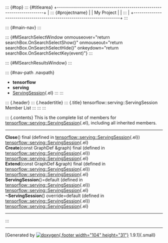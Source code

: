::: {#top}
::: {#titlearea}
+-----------------------------------------------------------------------+
| ::: {#projectname}                                                    |
| My Project                                                            |
| :::                                                                   |
+-----------------------------------------------------------------------+
:::

::: {#main-nav}
:::

::: {#MSearchSelectWindow onmouseover="return searchBox.OnSearchSelectShow()" onmouseout="return searchBox.OnSearchSelectHide()" onkeydown="return searchBox.OnSearchSelectKey(event)"}
:::

::: {#MSearchResultsWindow}
:::

::: {#nav-path .navpath}
-   **tensorflow**
-   **serving**
-   [ServingSession](classtensorflow_1_1serving_1_1ServingSession.html){.el}
:::
:::

::: {.header}
::: {.headertitle}
::: {.title}
tensorflow::serving::ServingSession Member List
:::
:::
:::

::: {.contents}
This is the complete list of members for
[tensorflow::serving::ServingSession](classtensorflow_1_1serving_1_1ServingSession.html){.el},
including all inherited members.

  ---------------------------------------------------------------------------------------------------------------------------------------------------- ----------------------------------------------------------------------------------------------- --
  **Close**() final (defined in [tensorflow::serving::ServingSession](classtensorflow_1_1serving_1_1ServingSession.html){.el})                         [tensorflow::serving::ServingSession](classtensorflow_1_1serving_1_1ServingSession.html){.el}   
  **Create**(const GraphDef &graph) final (defined in [tensorflow::serving::ServingSession](classtensorflow_1_1serving_1_1ServingSession.html){.el})   [tensorflow::serving::ServingSession](classtensorflow_1_1serving_1_1ServingSession.html){.el}   
  **Extend**(const GraphDef &graph) final (defined in [tensorflow::serving::ServingSession](classtensorflow_1_1serving_1_1ServingSession.html){.el})   [tensorflow::serving::ServingSession](classtensorflow_1_1serving_1_1ServingSession.html){.el}   
  **ServingSession**()=default (defined in [tensorflow::serving::ServingSession](classtensorflow_1_1serving_1_1ServingSession.html){.el})              [tensorflow::serving::ServingSession](classtensorflow_1_1serving_1_1ServingSession.html){.el}   
  **\~ServingSession**() override=default (defined in [tensorflow::serving::ServingSession](classtensorflow_1_1serving_1_1ServingSession.html){.el})   [tensorflow::serving::ServingSession](classtensorflow_1_1serving_1_1ServingSession.html){.el}   
  ---------------------------------------------------------------------------------------------------------------------------------------------------- ----------------------------------------------------------------------------------------------- --
:::

------------------------------------------------------------------------

[Generated by [![doxygen](doxygen.svg){.footer width="104"
height="31"}](https://www.doxygen.org/index.html) 1.9.1]{.small}
